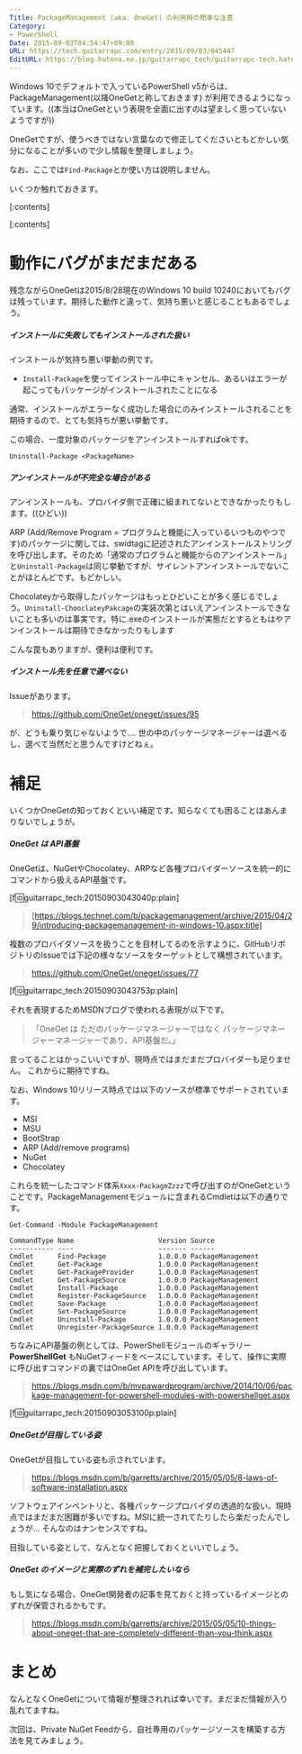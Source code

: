 ```yaml
---
Title: PackageManagement (aka. OneGet) の利用時の簡単な注意
Category:
- PowerShell
Date: 2015-09-03T04:54:47+09:00
URL: https://tech.guitarrapc.com/entry/2015/09/03/045447
EditURL: https://blog.hatena.ne.jp/guitarrapc_tech/guitarrapc-tech.hatenablog.com/atom/entry/6653458415119250950
---
```


Windows 10でデフォルトで入っているPowerShell v5からは、PackageManagement(以降OneGetと称しておきます) が利用できるようになっています。((本当はOneGetという表現を全面に出すのは望ましく思っていないようですが))

OneGetですが、使うべきではない言葉なので修正してくださいともどかしい気分になることが多いので少し情報を整理しましょう。

なお、ここでは`Find-Package`とか使い方は説明しません。

いくつか触れておきます。

[:contents]

[:contents]

# 動作にバグがまだまだある

残念ながらOneGetは2015/8/28現在のWindows 10 build 10240においてもバグは残っています。期待した動作と違って、気持ち悪いと感じることもあるでしょう。

##### インストールに失敗してもインストールされた扱い

インストールが気持ち悪い挙動の例です。

- `Install-Package`を使ってインストール中にキャンセル、あるいはエラーが起こってもパッケージがインストールされたことになる

通常、インストールがエラーなく成功した場合にのみインストールされることを期待するので、とても気持ちが悪い挙動です。

この場合、一度対象のパッケージをアンインストールすればokです。

```
Uninstall-Package <PackageName>
```

##### アンインストールが不完全な場合がある

アンインストールも、プロバイダ側で正確に組まれてないとできなかったりもします。((ひどい))

ARP (Add/Remove Program = プログラムと機能に入っているいつものやつです)のパッケージに関しては、swidtagに記述されたアンインストールストリングを呼び出します。そのため「通常のプログラムと機能からのアンインストール」と`Uninstall-Package`は同じ挙動ですが、サイレントアンインストールでないことがほとんどです。もどかしい。

Chocolateyから取得したパッケージはもっとひどいことが多く感じるでしょう。`Uninstall-ChooclateyPakcage`の実装次第とはいえアンインストールできないことも多いのは事実です。特に.exeのインストールが実態だとするともはやアンインストールは期待できなかったりもします

こんな罠もありますが、便利は便利です。

##### インストール先を任意で選べない

Issueがあります。

> https://github.com/OneGet/oneget/issues/95

が、どうも乗り気じゃないようで.... 世の中のパッケージマネージャーは選べるし、選べて当然だと思うんですけどねぇ。

# 補足

いくつかOneGetの知っておくといい補足です。知らなくても困ることはあんまりないでしょうが。

##### OneGet は API基盤

OneGetは、NuGetやChocolatey、ARPなど各種プロバイダーソースを統一的にコマンドから扱えるAPI基盤です。

[f:id:guitarrapc_tech:20150903043040p:plain]

> [https://blogs.technet.com/b/packagemanagement/archive/2015/04/29/introducing-packagemanagement-in-windows-10.aspx:title]

複数のプロバイダソースを扱うことを目材してるのを示すように、GitHubリポジトリのIssueでは下記の様々なソースをターゲットとして構想されています。

> https://github.com/OneGet/oneget/issues/77

[f:id:guitarrapc_tech:20150903043753p:plain]

それを表現するためMSDNブログで使われる表現が以下です。

>「OneGet は ただのパッケージマネージャーではなく パッケージマネージャーマネージャーであり、API基盤だ。」

言ってることはかっこいいですが、現時点ではまだまだプロバイダーも足りません。 これからに期待ですね。

なお、Windows 10リリース時点では以下のソースが標準でサポートされています。

- MSI
- MSU
- BootStrap
- ARP (Add/remove programs)
- NuGet
- Chocolatey

これらを統一したコマンド体系`Xxxx-PackageZzzz`で呼び出すのがOneGetということです。PackageManagementモジュールに含まれるCmdletは以下の通りです。

```
Get-Command -Module PackageManagement
```

```
CommandType Name                     Version Source
----------- ----                     ------- ------
Cmdlet      Find-Package             1.0.0.0 PackageManagement
Cmdlet      Get-Package              1.0.0.0 PackageManagement
Cmdlet      Get-PackageProvider      1.0.0.0 PackageManagement
Cmdlet      Get-PackageSource        1.0.0.0 PackageManagement
Cmdlet      Install-Package          1.0.0.0 PackageManagement
Cmdlet      Register-PackageSource   1.0.0.0 PackageManagement
Cmdlet      Save-Package             1.0.0.0 PackageManagement
Cmdlet      Set-PackageSource        1.0.0.0 PackageManagement
Cmdlet      Uninstall-Package        1.0.0.0 PackageManagement
Cmdlet      Unregister-PackageSource 1.0.0.0 PackageManagement
```

ちなみにAPI基盤の例としては、PowerShellモジュールのギャラリー **PowerShellGet** もNuGetフィードをベースにしています。そして、操作に実際に呼び出すコマンドの裏ではOneGet APIを呼び出しています。

> https://blogs.msdn.com/b/mvpawardprogram/archive/2014/10/06/package-management-for-powershell-modules-with-powershellget.aspx

[f:id:guitarrapc_tech:20150903053100p:plain]

##### OneGetが目指している姿

OneGetが目指している姿も示されています。

> https://blogs.msdn.com/b/garretts/archive/2015/05/05/8-laws-of-software-installation.aspx

ソフトウェアインベントリと、各種パッケージプロバイダの透過的な扱い。現時点ではまだまだ困難が多いですね。MSIに統一されてたりしたら楽だったんでしょうが... そんなのはナンセンスですね。

目指している姿として、なんとなく把握しておくといいでしょう。

##### OneGet のイメージと実際のずれを補完したいなら

もし気になる場合、OneGet開発者の記事を見ておくと持っているイメージとのずれが保管されるかもです。

> https://blogs.msdn.com/b/garretts/archive/2015/05/05/10-things-about-oneget-that-are-completely-different-than-you-think.aspx


# まとめ

なんとなくOneGetについて情報が整理されれば幸いです。まだまだ情報が入り乱れてますね。

次回は、Private NuGet Feedから、自社専用のパッケージソースを構築する方法を見てみましょう。
